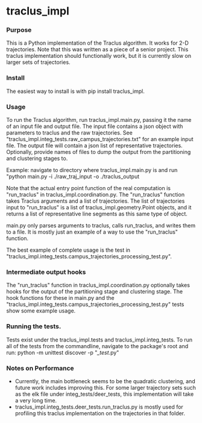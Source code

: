 # traclus_impl

### Purpose
This is a Python implementation of the Traclus algorithm. 
It works for 2-D trajectories. 
Note that this was written as a piece of a senior project. 
This traclus implementation should functionally work, but it is currently slow on larger sets of trajectories.

### Install
The easiest way to install is with pip install traclus_impl.

### Usage
To run the Traclus algorithm, run traclus_impl.main.py, passing it the name of an input file and output file.
The input file contains a json object with parameters to traclus and the raw trajectories.
See "traclus_impl.integ_tests.raw_campus_trajectories.txt" for an example input file.
The output file will contain a json list of representative trajectories.
Optionally, provide names of files to dump the output from the partitioning and clustering stages to.

Example: navigate to directory where traclus_impl.main.py is and run "python main.py -i ./raw_traj_input -o ./traclus_output

Note that the actual entry point function of the real computation is "run_traclus" in traclus_impl.coordination.py.
The "run_traclus" function takes Traclus arguments and a list of trajectories. The list of trajectories input to "run_traclus"
is a list of traclus_impl.geometry.Point objects, and it returns a list of representative line segments as this same type of object.

main.py only parses arguments to traclus, calls run_traclus, and writes them to a file. 
It is mostly just an example of a way to use the "run_traclus" function.

The best example of complete usage is the test in "traclus_impl.integ_tests.campus_trajectories_processing_test.py".

### Intermediate output hooks ###
The "run_traclus" function in traclus_impl.coordination.py optionally takes hooks for the output of
the partitioning stage and clustering stage. The hook functions for these in main.py and the 
"traclus_impl.integ_tests.campus_trajectories_processing_test.py" tests show some example usage.

### Running the tests.
Tests exist under the traclus_impl.tests and traclus_impl.integ_tests.
To run all of the tests from the commandline, navigate to the package's root and run: python -m unittest discover -p "*_test*.py"

### Notes on Performance ###
* Currently, the main bottleneck seems to be the quadratic clustering, and future work includes improving this.
For some larger trajectory sets such as the elk file under integ_tests/deer_tests, this implementation will take a very long time.
* traclus_impl.integ_tests.deer_tests.run_traclus.py is mostly used for profiling this traclus implementation on the trajectories in that folder.

